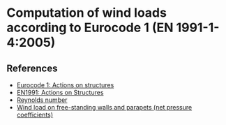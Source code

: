 # Computation of wind loads according to Eurocode 1 (EN 1991-1-4:2005)

## References
- [Eurocode 1: Actions on structures](https://eurocodes.jrc.ec.europa.eu/EN-Eurocodes/eurocode-1-actions-structures)
- [EN1991: Actions on Structures](https://eurocodeapplied.com/design/en1991)
- [Reynolds number](https://en.wikipedia.org/wiki/Reynolds_number)
- [Wind load on free-standing walls and parapets (net pressure coefficients)](https://eurocodeapplied.com/design/en1991/wind-pressure-freestanding-wall)
